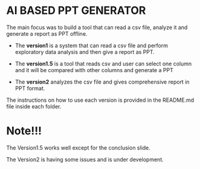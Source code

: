 # AI BASED PPT GENERATOR

The main focus was to build a tool that can read a csv file, analyze it and generate a report as PPT offline.


* The **version1** is a system that can read a csv file and perform exploratory data analysis and then give a report as PPT.

* The **version1.5** is a tool that reads csv and user can select one column and it will be compared with other columns and generate a PPT

* The **version2** analyzes the csv file and gives comprehensive report in PPT format.


The instructions on how to use each version is provided in the README.md file inside each folder.

# Note!!!
The Version1.5 works well except for the conclusion slide.

The Version2 is having some issues and is under development.
